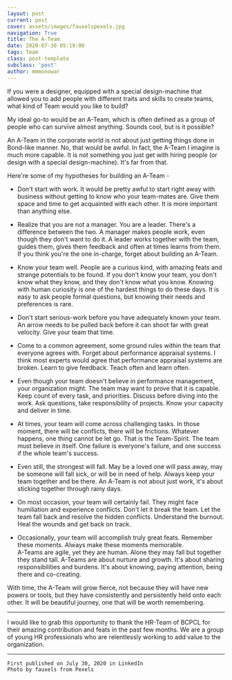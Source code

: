 ```yaml
---
layout: post
current: post
cover: assets/images/fauxelspexels.jpg
navigation: True
title: The A-Team
date: 2020-07-30 05:19:00
tags: Team
class: post-template
subclass: 'post'
author: mmmonowar
---
```


If you were a designer, equipped with a special design-machine that allowed you to add people with different traits and skills to create teams, what kind of Team would you like to build? 

My ideal go-to would be an A-Team, which is often defined as a group of people who can survive almost anything. Sounds cool, but is it possible? 

An A-Team in the corporate world is not about just getting things done in Bond-like manner. No, that would be awful. In fact, the A-Team I imagine is much more capable. It is not something you just get with hiring people (or design with a special design-machine). It's far from that.  

Here're some of my hypotheses for building an A-Team - 

- Don't start with work. It would be pretty awful to start right away with business without getting to know who your team-mates are. Give them space and time to get acquainted with each other. It is more important than anything else. 

- Realize that you are not a manager. You are a leader. There's a difference between the two. A manager makes people work, even though they don't want to do it. A leader works together with the team, guides them, gives them feedback and often at times learns from them. If you think you're the one in-charge, forget about building an A-Team. 

- Know your team well. People are a curious kind, with amazing feats and strange potentials to be found. If you don't know your team, you don't know what they know, and they don't know what you know. Knowing with human curiosity is one of the hardest things to do these days. It is easy to ask people formal questions, but knowing their needs and preferences is rare. 

- Don't start serious-work before you have adequately known your team. An arrow needs to be pulled back before it can shoot far with great velocity. Give your team that time. 

- Come to a common agreement, some ground rules within the team that everyone agrees with. 
Forget about performance appraisal systems. I think most experts would agree that performance appraisal systems are broken. Learn to give feedback. Teach often and learn often.  

- Even though your team doesn't believe in performance management, your organization might. The team may want to prove that it is capable. Keep count of every task, and priorities. Discuss before diving into the work. Ask questions, take responsibility of projects. Know your capacity and deliver in time. 

- At times, your team will come across challenging tasks. In those moment, there will be conflicts, there will be frictions. Whatever happens, one thing cannot be let go. That is the Team-Spirit. The team must believe in itself. One failure is everyone's failure, and one success if the whole team's success. 

- Even still, the strongest will fall. May be a loved one will pass away, may be someone will fall sick, or will be in need of help. Always keep your team together and be there. An A-Team is not about just work, it's about sticking together through rainy days. 

- On most occasion, your team will certainly fail. They might face humiliation and experience conflicts. Don't let it break the team. Let the team fall back and resolve the hidden conflicts. Understand the burnout. Heal the wounds and get back on track. 

- Occasionally, your team will accomplish truly great feats. Remember these moments. Always make these moments memorable.  
A-Teams are agile, yet they are human. Alone they may fall but together they stand tall. A-Teams are about nurture and growth. It's about sharing responsibilities and burdens. It's about knowing, paying attention, being there and co-creating.   

With time, the A-Team will grow fierce, not because they will have new powers or tools, but they have consistently and persistently held onto each other. It will be beautiful journey, one that will be worth remembering. 


---

I would like to grab this opportunity to thank the HR-Team of BCPCL for their amazing contribution and feats in the past few months. We are a group of young HR professionals who are relentlessly working to add value to the organization.

---
    
    First published on July 30, 2020 in LinkedIn 
    Photo by fauxels from Pexels 